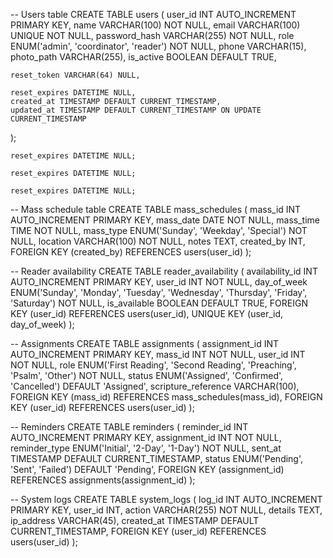-- Users table
CREATE TABLE users (
    user_id INT AUTO_INCREMENT PRIMARY KEY,
    name VARCHAR(100) NOT NULL,
    email VARCHAR(100) UNIQUE NOT NULL,
    password_hash VARCHAR(255) NOT NULL,
    role ENUM('admin', 'coordinator', 'reader') NOT NULL,
    phone VARCHAR(15),
    photo_path VARCHAR(255),
    is_active BOOLEAN DEFAULT TRUE,

    reset_token VARCHAR(64) NULL,

    reset_expires DATETIME NULL,
    created_at TIMESTAMP DEFAULT CURRENT_TIMESTAMP,
    updated_at TIMESTAMP DEFAULT CURRENT_TIMESTAMP ON UPDATE CURRENT_TIMESTAMP
);

```
reset_expires DATETIME NULL;
```

```
reset_expires DATETIME NULL;
```

```
reset_expires DATETIME NULL;
```

-- Mass schedule table
CREATE TABLE mass_schedules (
    mass_id INT AUTO_INCREMENT PRIMARY KEY,
    mass_date DATE NOT NULL,
    mass_time TIME NOT NULL,
    mass_type ENUM('Sunday', 'Weekday', 'Special') NOT NULL,
    location VARCHAR(100) NOT NULL,
    notes TEXT,
    created_by INT,
    FOREIGN KEY (created_by) REFERENCES users(user_id)
);

-- Reader availability
CREATE TABLE reader_availability (
    availability_id INT AUTO_INCREMENT PRIMARY KEY,
    user_id INT NOT NULL,
    day_of_week ENUM('Sunday', 'Monday', 'Tuesday', 'Wednesday', 'Thursday', 'Friday', 'Saturday') NOT NULL,
    is_available BOOLEAN DEFAULT TRUE,
    FOREIGN KEY (user_id) REFERENCES users(user_id),
    UNIQUE KEY (user_id, day_of_week)
);

-- Assignments
CREATE TABLE assignments (
    assignment_id INT AUTO_INCREMENT PRIMARY KEY,
    mass_id INT NOT NULL,
    user_id INT NOT NULL,
    role ENUM('First Reading', 'Second Reading', 'Preaching', 'Psalm', 'Other') NOT NULL,
    status ENUM('Assigned', 'Confirmed', 'Cancelled') DEFAULT 'Assigned',
    scripture_reference VARCHAR(100),
    FOREIGN KEY (mass_id) REFERENCES mass_schedules(mass_id),
    FOREIGN KEY (user_id) REFERENCES users(user_id)
);

-- Reminders
CREATE TABLE reminders (
    reminder_id INT AUTO_INCREMENT PRIMARY KEY,
    assignment_id INT NOT NULL,
    reminder_type ENUM('Initial', '2-Day', '1-Day') NOT NULL,
    sent_at TIMESTAMP DEFAULT CURRENT_TIMESTAMP,
    status ENUM('Pending', 'Sent', 'Failed') DEFAULT 'Pending',
    FOREIGN KEY (assignment_id) REFERENCES assignments(assignment_id)
);

-- System logs
CREATE TABLE system_logs (
    log_id INT AUTO_INCREMENT PRIMARY KEY,
    user_id INT,
    action VARCHAR(255) NOT NULL,
    details TEXT,
    ip_address VARCHAR(45),
    created_at TIMESTAMP DEFAULT CURRENT_TIMESTAMP,
    FOREIGN KEY (user_id) REFERENCES users(user_id)
);
